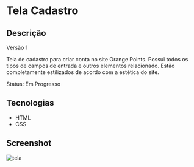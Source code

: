 # Tela Cadastro

## Descrição
Versão 1

Tela de cadastro para criar conta no site Orange Points. Possui todos os tipos de campos de entrada e outros elementos relacionado.
Estão completamente estilizados de acordo com a estética do site.

Status: Em Progresso

## Tecnologias
- HTML
- CSS

## Screenshot
![tela](https://user-images.githubusercontent.com/123817885/236917176-5fe6f309-14af-4273-a5bd-9ed27464de44.png)
